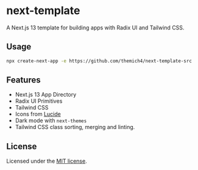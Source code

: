 # next-template

A Next.js 13 template for building apps with Radix UI and Tailwind CSS.

## Usage

```bash
npx create-next-app -e https://github.com/themich4/next-template-src
```

## Features

- Next.js 13 App Directory
- Radix UI Primitives
- Tailwind CSS
- Icons from [Lucide](https://lucide.dev)
- Dark mode with `next-themes`
- Tailwind CSS class sorting, merging and linting.

## License

Licensed under the
[MIT license](https://github.com/shadcn/ui/blob/main/LICENSE.md).
